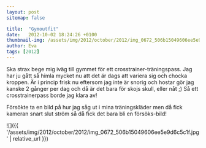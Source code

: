 ```yaml
---
layout: post
sitemap: false

title:  "Gymoutfit"
date:   2012-10-02 18:24:26 +0100
thumbnail-img: /assets/img/2012/october/2012/img_0672_506b15049606ee5e9d6c5c1f.jpg
author: Eva
tags: [2012]
---
```


Ska strax bege mig iväg till gymmet för ett crosstrainer-träningspass. Jag har ju gått så himla mycket nu att det är dags att variera sig och chocka kroppen. Är i princip frisk nu eftersom jag inte är snorig och hostar gör jag kanske 2 gånger per dag och då är det bara för skojs skull, eller nåt ;) Så ett crosstrainerpass borde jag klara av! 

Försökte ta en bild på hur jag såg ut i mina träningskläder men då fick kameran snart slut ström så då fick det bara bli en försöks-bild!

![]({{ '/assets/img/2012/october/2012/img_0672_506b15049606ee5e9d6c5c1f.jpg'  | relative_url }})

